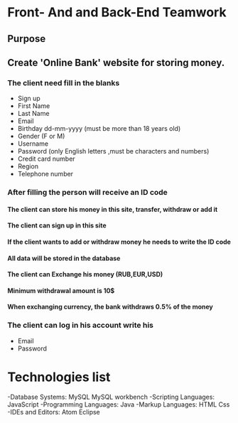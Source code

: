   # Front- And and Back-End Teamwork
 
 ## Purpose 
 ## Create 'Online Bank' website for storing money.

### The client need fill in the blanks 
   - Sign up
   - First Name
   - Last Name 
   - Email
   - Birthday  dd-mm-yyyy (must be more than 18 years old)
   - Gender (F or M)
   - Username 
   - Password (only English letters ,must be characters and numbers)
   - Credit card number
   - Region 
   - Telephone number


### Аfter filling the person will receive an ID code

#### The client can store his money in this site, transfer, withdraw or add it

#### The client can sign up in this site 

#### If the client wants to add  or withdraw  money he needs to write the ID code

#### Аll data will be stored in the database
 
#### The client can Exchange his money (RUB,EUR,USD)

#### Minimum withdrawal amount is 10$

#### When exchanging currency, the bank withdraws 0.5% of the money

### The client can log in his account write his
   - Email
   - Password 
   
# Technologies list
  -Database Systems:
      MySQL
      MySQL workbench
  -Scripting Languages:
      JavaScript 
  -Programming Languages:
      Java
  -Markup Languages:
      HTML
      Css
  -IDEs and Editors:
      Atom
      Eclipse
